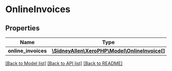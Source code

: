 # OnlineInvoices

## Properties
Name | Type | Description | Notes
------------ | ------------- | ------------- | -------------
**online_invoices** | [**\SidneyAllen\XeroPHP\Model\OnlineInvoice[]**](OnlineInvoice.md) |  | [optional] 

[[Back to Model list]](../README.md#documentation-for-models) [[Back to API list]](../README.md#documentation-for-api-endpoints) [[Back to README]](../README.md)


